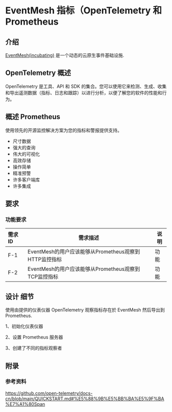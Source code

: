 # EventMesh 指标（OpenTelemetry 和 Prometheus

## 介绍

[EventMesh(incubating)](https://github.com/apache/incubator-eventmesh) 是一个动态的云原生事件基础设施.

## OpenTelemetry 概述

OpenTelemetry 是工具、API 和 SDK 的集合。您可以使用它来检测、生成、收集和导出遥测数据（指标、日志和跟踪）以进行分析，以便了解您的软件的性能和行为。

## 概述 Prometheus

使用领先的开源监控解决方案为您的指标和警报提供支持。

- 尺寸数据
- 强大的查询
- 伟大的可视化
- 高效存储
- 操作简单
- 精准预警
- 许多客户端库
- 许多集成

## 要求

### 功能要求

| 需求 ID | 需求描述                                              | 说明 |
| :------ | ----------------------------------------------------- | ---- |
| F-1     | EventMesh的用户应该能够从Prometheus观察到HTTP监控指标 | 功能 |
| F-2     | EventMesh的用户应该能够从Prometheus观察到TCP监控指标  | 功能 |

## 设计 细节

使用由提供的仪表仪器 OpenTelemetry 观察指标存在於 EventMesh 然后导出到 Prometheus.

1、初始化仪表仪器

2、设置 Prometheus 服务器

3、创建了不同的指标观察者

## 附录

### 参考资料

<https://github.com/open-telemetry/docs-cn/blob/main/QUICKSTART.md#%E5%88%9B%E5%BB%BA%E5%9F%BA%E7%A1%80Span>
